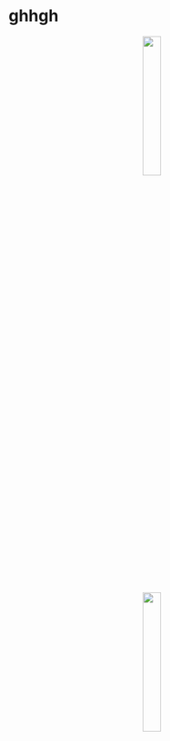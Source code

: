 # ghhgh

<div align="center">
  <a href="https://ultralytics.com/yolov8" target="_blank">
  <img width="25%" src="https://github.com/Harvie-Mz/Skin_Scan/assets/123501534/a84e7719-1a0c-4249-9597-0aeb1588ecdc"></a>
</div>

<div align="center">
  <a href="https://ultralytics.com/yolov8" target="_blank">
  <img width="25%" src="https://github.com/Harvie-Mz/Skin_Scan/assets/123501534/5f03bb64-7a1b-45a6-aac5-41759f184794"></a>
</div>
